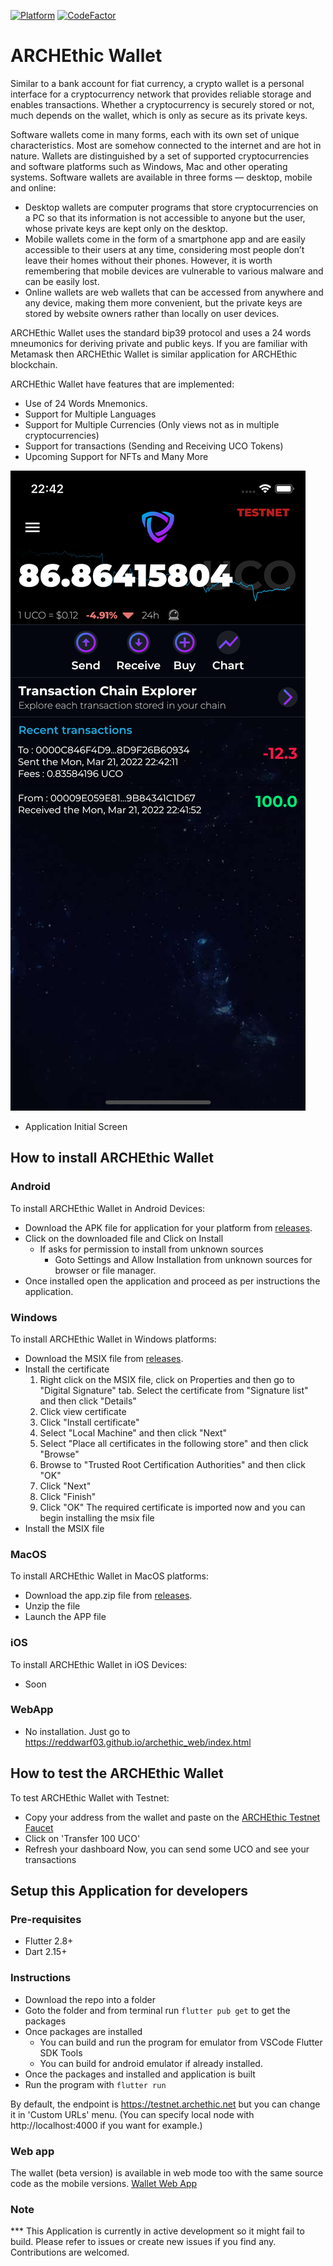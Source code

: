 [![Platform](https://img.shields.io/badge/Platform-Flutter-02569B?logo=flutter)](https://flutter.dev) [![CodeFactor](https://www.codefactor.io/repository/github/archethic-foundation/archethic-wallet/badge)](https://www.codefactor.io/repository/github/archethic-foundation/archethic-wallet)

# ARCHEthic Wallet

Similar to a bank account for fiat currency, a crypto wallet is a personal interface for a cryptocurrency network that provides reliable storage and enables transactions. Whether a cryptocurrency is securely stored or not, much depends on the wallet, which is only as secure as its private keys.

Software wallets come in many forms, each with its own set of unique characteristics. Most are somehow connected to the internet and are hot in nature. Wallets are distinguished by a set of supported cryptocurrencies and software platforms such as Windows, Mac and other operating systems. Software wallets are available in three forms — desktop, mobile and online:
- Desktop wallets are computer programs that store cryptocurrencies on a PC so that its information is not accessible to anyone but the user, whose private keys are kept only on the desktop.
- Mobile wallets come in the form of a smartphone app and are easily accessible to their users at any time, considering most people don’t leave their homes without their phones. However, it is worth remembering that mobile devices are vulnerable to various malware and can be easily lost.
- Online wallets are web wallets that can be accessed from anywhere and any device, making them more convenient, but the private keys are stored by website owners rather than locally on user devices.

ARCHEthic Wallet uses the standard bip39 protocol and uses a 24 words mneumonics for deriving private and public keys. If you are familiar with Metamask then ARCHEthic Wallet is similar application for ARCHEthic blockchain.

ARCHEthic Wallet have features that are implemented:
- Use of 24 Words Mnemonics.
- Support for Multiple Languages
- Support for Multiple Currencies (Only views not as in multiple cryptocurrencies)
- Support for transactions (Sending and Receiving UCO Tokens)
- Upcoming Support for NFTs and Many More

![Application Initial Screen](assets/screenshots/AppInit2.png?v=20220321)
* Application Initial Screen

## How to install ARCHEthic Wallet

### Android

To install ARCHEthic Wallet in Android Devices:
- Download the APK file for application for your platform from [releases](https://github.com/archethic-foundation/archethic_mobile_wallet/releases).
- Click on the downloaded file and Click on Install
    - If asks for permission to install from unknown sources
        - Goto Settings and Allow Installation from unknown sources for browser or file manager.
- Once installed open the application and proceed as per instructions the application.

### Windows

To install ARCHEthic Wallet in Windows platforms:
- Download the MSIX file from [releases](https://github.com/archethic-foundation/archethic_mobile_wallet/releases).
- Install the certificate 
    1) Right click on the MSIX file, click on Properties and then go to "Digital Signature" tab. Select the certificate from "Signature list" and then click "Details"
    2) Click view certificate
    3) Click "Install certificate" 
    4) Select "Local Machine" and then click "Next"
    5) Select "Place all certificates in the following store" and then click "Browse"
    6) Browse to "Trusted Root Certification Authorities" and then click "OK"
    7) Click "Next"
    8) Click "Finish"
    9) Click "OK"
    The required certificate is imported now and you can begin installing the msix file
- Install the MSIX file

### MacOS

To install ARCHEthic Wallet in MacOS platforms:
- Download the app.zip file from [releases](https://github.com/archethic-foundation/archethic_mobile_wallet/releases).
- Unzip the file
- Launch the APP file

### iOS

To install ARCHEthic Wallet in iOS Devices:
- Soon

### WebApp

- No installation. Just go to https://reddwarf03.github.io/archethic_web/index.html

## How to test the ARCHEthic Wallet

To test ARCHEthic Wallet with Testnet:
- Copy your address from the wallet and paste on the [ARCHEthic Testnet Faucet](https://testnet.archethic.net/faucet) 
- Click on 'Transfer 100 UCO'
- Refresh your dashboard
Now, you can send some UCO and see your transactions

## Setup this Application for developers

### Pre-requisites
- Flutter 2.8+
- Dart 2.15+

### Instructions
- Download the repo into a folder
- Goto the folder and from terminal run `flutter pub get` to get the packages
- Once packages are installed 
    - You can build and run the program for emulator from VSCode Flutter SDK Tools
    - You can build for android emulator if already installed.
- Once the packages and installed and application is built
- Run the program with `flutter run`

By default, the endpoint is https://testnet.archethic.net but you can change it in 'Custom URLs' menu. (You can specify local node with http://localhost:4000 if you want for example.)

### Web app
The wallet (beta version) is available in web mode too with the same source code as the mobile versions.
[Wallet Web App](https://reddwarf03.github.io/archethic_web/)

### Note

*** This Application is currently in active development so it might fail to build. Please refer to issues or create new issues if you find any. Contributions are welcomed.
